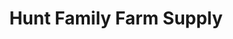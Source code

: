 ---
title: "Hunt Family Farm Supply"
url: /bostic/hunt-family-farm-supply/
shop: Landwirtschaftlich
---